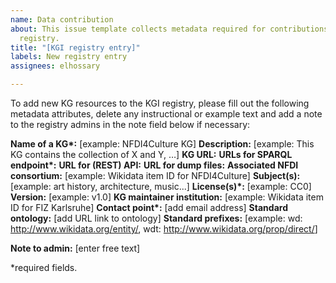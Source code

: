 ```yaml
---
name: Data contribution
about: This issue template collects metadata required for contributions to the KGI
  registry.
title: "[KGI registry entry]"
labels: New registry entry
assignees: elhossary

---
```


To add new KG resources to the KGI registry, please fill out the following metadata attributes, delete any instructional or example text and add a note to the registry admins in the note field below if necessary:

__Name of a KG*:__ [example: NFDI4Culture KG]
__Description:__ [example: This KG contains the collection of X and Y, …]
__KG URL:__
__URLs for SPARQL endpoint*:__
__URL for (REST) API:__
__URL for dump files:__
__Associated NFDI consortium:__ [example: Wikidata item ID for NFDI4Culture]
__Subject(s):__ [example: art history, architecture, music...]
__License(s)*:__ [example: CC0]
__Version:__ [example: v1.0]
__KG maintainer institution:__ [example: Wikidata item ID for FIZ Karlsruhe]
__Contact point*:__ [add email address]
__Standard ontology:__ [add URL link to ontology]
__Standard prefixes:__  [example: wd: <http://www.wikidata.org/entity/>, wdt: <http://www.wikidata.org/prop/direct/>]

__Note to admin:__ [enter free text]

*required fields.
